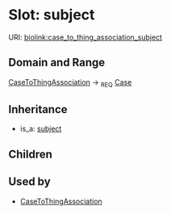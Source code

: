 # Slot: subject




URI: [biolink:case_to_thing_association_subject](https://w3id.org/biolink/vocab/case_to_thing_association_subject)
## Domain and Range

[CaseToThingAssociation](CaseToThingAssociation.md) ->  <sub>REQ</sub> [Case](Case.md)
## Inheritance

 *  is_a: [subject](subject.md)
## Children

## Used by

 * [CaseToThingAssociation](CaseToThingAssociation.md)
